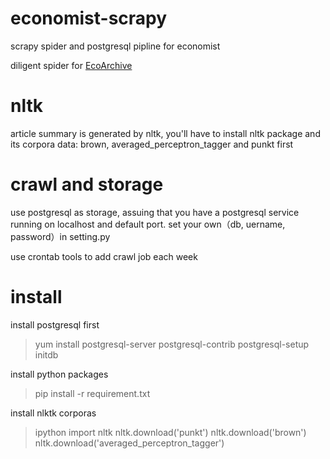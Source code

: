 # economist-scrapy
scrapy spider and postgresql pipline for economist

diligent spider for [EcoArchive](https://www.ecorkv.cn/)

# nltk
article summary is generated by nltk, you'll have to install nltk package and its corpora data: brown, averaged_perceptron_tagger and punkt first

# crawl and storage
use postgresql as storage, assuing that you have a postgresql service running on localhost and default port. set your own（db, uername, password）in setting.py

use crontab tools to add crawl job each week


# install

install postgresql first

> yum install postgresql-server postgresql-contrib
> postgresql-setup initdb

install python packages

> pip install -r requirement.txt

install nlktk corporas

> ipython
> import nltk
> nltk.download('punkt')
> nltk.download('brown')
> nltk.download('averaged_perceptron_tagger')
